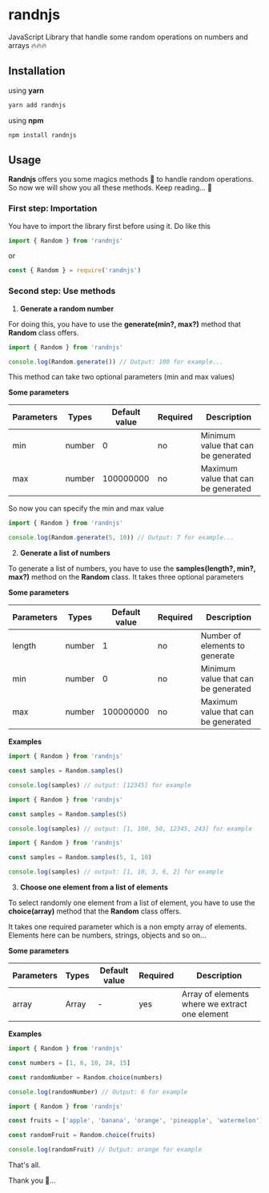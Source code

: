 # randnjs 

JavaScript Library that handle some random operations on numbers and arrays 🔥🔥🔥

## Installation 

using **yarn**

```bash
yarn add randnjs
```

using **npm**

```bash
npm install randnjs
```

## Usage 

**Randnjs** offers you some magics methods 🌟 to handle random operations.
So now we will show you all these methods. Keep reading... 📖

### First step: Importation

You have to import the library first before using it. Do like this

```javascript
import { Random } from 'randnjs'
```

or

```javascript
const { Random } = require('randnjs')
```


### Second step: Use methods

1. **Generate a random number**

For doing this, you have to use the **generate(min?, max?)** method that **Random** class offers.

```javascript
import { Random } from 'randnjs'

console.log(Random.generate()) // Output: 100 for example...
```

This method can take two optional parameters (min and max values)

**Some parameters**

|Parameters    |Types       |Default value |Required |Description                         |
|---           |---         |----          |---      |---                                 |
|min           |number      |0             |no       |Minimum value that can be generated |
|max           |number      |100000000     |no       |Maximum value that can be generated |

So now you can specify the min and max value

```javascript
import { Random } from 'randnjs'

console.log(Random.generate(5, 10)) // Output: 7 for example...
```


2. **Generate a list of numbers**

To generate a list of numbers, you have to use the **samples(length?, min?, max?)** method on the **Random** class.
It takes three optional parameters

**Some parameters**

|Parameters    |Types       |Default value |Required |Description                         |
|---           |---         |----          |---      |---                                 |
|length        |number      |1             |no       |Number of elements to generate      |
|min           |number      |0             |no       |Minimum value that can be generated |
|max           |number      |100000000     |no       |Maximum value that can be generated |


**Examples**


```javascript
import { Random } from 'randnjs'

const samples = Random.samples()

console.log(samples) // output: [12345] for example
```

```javascript
import { Random } from 'randnjs'

const samples = Random.samples(5)

console.log(samples) // output: [1, 100, 50, 12345, 243] for example
```

```javascript
import { Random } from 'randnjs'

const samples = Random.samples(5, 1, 10)

console.log(samples) // output: [1, 10, 3, 6, 2] for example
```


3. **Choose one element from a list of elements**

To select randomly one element from a list of element, you have to use the **choice(array)** method that the **Random** class offers.

It takes one required parameter which is a non empty array of elements. Elements here can be numbers, strings, objects and so on...

**Some parameters**  

|Parameters    |Types       |Default value |Required |Description                                   |
|---           |---         |----          |---      |---                                           |
|array         |Array       |-             |yes      |Array of elements where we extract one element|


**Examples**


```javascript
import { Random } from 'randnjs'

const numbers = [1, 6, 10, 24, 15]

const randomNumber = Random.choice(numbers)

console.log(randomNumber) // Output: 6 for example
```

```javascript
import { Random } from 'randnjs'

const fruits = ['apple', 'banana', 'orange', 'pineapple', 'watermelon']

const randomFruit = Random.choice(fruits)

console.log(randomFruit) // Output: orange for example
```

That's all. 

Thank you 🙏...